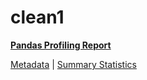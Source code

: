 # clean1

[**Pandas Profiling Report**](https://epistasislab.github.io/penn-ml-benchmarks/profile/clean1.html)

[Metadata](metadata.yaml) | [Summary Statistics](summary_stats.csv)

